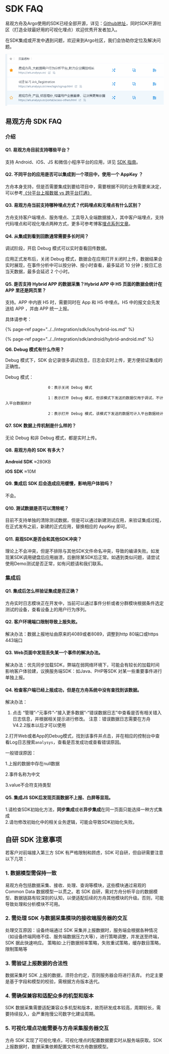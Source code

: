 # SDK FAQ

易观方舟及Argo使用的SDK已经全部开源，详见：[Github地址](https://github.com/analysys)，同时SDK开源社区（打造全球最好用的可视化埋点）欢迎优秀开发者加入。

在SDK集成或开发中遇到问题，欢迎来到Argo社区，我们会协助你定位及解决问题。

![&#x52A0;&#x5FAE;&#x4FE1;&#x540E;&#xFF0C;&#x7533;&#x8BF7;&#x5165;&#x7FA4;](../../.gitbook/assets/image%20%2891%29.png)

## 易观方舟 SDK FAQ

### 介绍

#### Q1. 易观方舟目前支持哪些平台？

支持 Android、iOS、JS 和微信小程序平台的应用，详见 [SDK 指南](../../integration/sdk/)。

#### Q2. 不同平台的应用是否可以集成到一个项目中，使用一个 AppKey ？

方舟本身支持，但是否需要集成到要给项目中，需要根据不同的业务需要来决定，可以参考[《分平台上报数据 vs 跨平台打通》](../../integration/prepare/cross-platform.md)

#### Q3. 易观方舟当前支持哪种埋点方式？代码埋点和无埋点有什么区别？

方舟支持客户端埋点、服务埋点、工具导入全端数据接入，其中客户端埋点，支持代码埋点和可视化埋点两种方式，更多可参考博客[埋点系列文章](https://ark.analysys.cn/blog/%E4%B8%BA%E4%BA%86%E8%AE%B2%E6%98%8E%E7%99%BD%E5%9F%8B%E7%82%B9%E7%9A%84%E6%BC%94%E5%8F%98%E5%8F%B2%EF%BC%8C%E8%BF%99%E5%B8%AE%E6%8A%80%E6%9C%AF%E7%94%B7%E7%8C%AE%E5%87%BA%E5%B9%B4-2)。

#### Q4. 从集成到看到回数通常需要多长时间？

调试阶段，开启 Debug 模式可以实时查看回传数据。

应用正式发布后，关闭 Debug 模式，数据会在应用打开关闭时上传，数据结果会实时展现，在事件分析中可以按分钟、按小时查看，最多延迟 10 分钟；按日汇总当天数据，最多会延迟 2 个小时。

#### Q5. 是否支持 Hybrid APP 的数据采集？Hybrid APP 中 H5 页面的数据会统计在 APP 里还是网页里？

支持。APP 中内嵌 H5 时，需要同时在 App 和 H5 中埋点。H5 中的报文会先发送给 APP ，并由 APP 统一上报。

具体请参考：

{% page-ref page="../../integration/sdk/ios/hybrid-ios.md" %}

{% page-ref page="../../integration/sdk/android/hybrid-android.md" %}

**Q6. Debug 模式有什么作用？**

Debug 模式下，SDK 会记录很多调试信息，日志会实时上传，更方便验证集成的正确性。

Debug 模式：

                       0：表示关闭 Debug 模式

                       1：表示打开 Debug 模式，但该模式下发送的数据仅用于调试，不计入平台数据统计

                       2：表示打开 Debug 模式，该模式下发送的数据可计入平台数据统计

#### Q7. SDK 数据上传机制是什么样的？

无论 Debug 和非 Debug 模式，都是实时上传。

#### Q8. 易观方舟的 SDK 有多大？

**Android SDK** ≈280KB

**iOS SDK** ≈10M

#### Q9. 集成后 SDK 后会造成应用缓慢，影响用户体验吗？

不会。

#### Q10. 测试数据是否可以清除呢？

目前不支持单独的清除测试数据，但是可以通过新建测试应用，来验证集成过程，在正式发布之前，新建的正式应用，替换相应的 AppKey 即可。

#### Q11. 易观SDK是否会和其他SDK冲突？

理论上不会冲突，但是不排除与其他SDK文件命名冲突，导致的编译失败。如发现某SDK调用键盘后应用崩溃，后删除某SDK后正常。如遇到类似问题，请尝试使用Demo测试是否正常，如有问题请和我们联系。

### 集成后

#### Q1. 集成后怎么样验证集成是否正确？

方舟实时日志模块正在开发中，当前可以通过事件分析或者分群模块根据条件选定测试的设备，查看设备上的用户行为序列。

#### Q2. 客户环境端口限制导致上报失败。

 解决办法：数据上报地址由原来的4089或者8089，调整到http 80端口或https 443端口

#### Q3. Web页面中发现丢失某一个事件的解决办法。

解决办法：优先同步加载SDK，弊端在弱网络环境下，可能会有较长的加载时间影响客户体验建，议换服务端SDK：如Java、PHP等SDK 对某一些重要事件进行单独上报。

#### Q4. 检查客户端已经上报成功，但是在方舟系统中没有查找到该数据。

解决办法：

1. 点击 “管理”-“元事件”-“接入更多数据”-“错误数据日志”中查看是否有相关错入日志信息，并根据相关提示进行修改。 注意：错误数据日志需要在方舟V4.2.2版本以后才可以使用

2.打开Web或者App的Debug模式，找到该事件并点击，并在相应的控制台中查看Log日志搜索`analysys`，查看是否发成功或查看错误原因。 

一般错误原因：

 1.上报的数据中存在null数据

 2.事件名称为中文

 3.value不合符支持类型

#### Q5. 集成JS SDK后发现页面数据不上报、白屏等显现。

1.请检查SDK初始化方法，**同步集成**或者**异步集成**在同一页面只能选择一种方式集成  
2.请勿修改初始化中的相关业务逻辑，可能会导致SDK初始化失败。

## 自研 SDK 注意事项

若客户对前端接入第三方 SDK 有严格限制和顾虑，SDK 可自研，但自研需要注意以下几项：

### 1. 数据模型需保持一致

易观方舟包括数据采集、接收、处理、查询等模块，这些模块通过易观的 Common Data 数据模型一以贯之。若 SDK 自研，需对方舟分析平台的数据模型、数据链路有较深刻的认知，以便适配后续的方舟其他模块的升级。否则，可能导致处理和分析模块不可用。

### 2. 需处理 SDK 与数据采集模块的接收端服务器的交互

处理交互原因：设备终端通过 SDK 采集并上报数据时，服务端会根据各种情况（如设备终端网络不佳、服务端数据压力大等），进行策略调整，并发送至终端，SDK 据此快速响应。 策略如:上行数据频率策略，失败重试策略，缓存数目策略，限制策略等

### 3. 需验证上报数据的合法性

数据采集时 SDK 上报的数据，须符合约定，否则服务器会将进行丢弃。 约定主要是基于字段和模型的校验，需根据方舟版本迭代。

### 4. 需确保兼容和适配众多的机型和版本

SDK 数据采集需要适配兼容众多机型和版本，故而研发成本较高，周期较长，需要持续投入，会严重拖慢公司数字化建设周期。

### 5. 可视化埋点功能需要与方舟采集服务器交互

方舟 SDK 实现了可视化埋点，可视化埋点的配置数据要实时从服务端获取。SDK 上报数据时，数据采集依赖配置文件和方舟数据模型。

